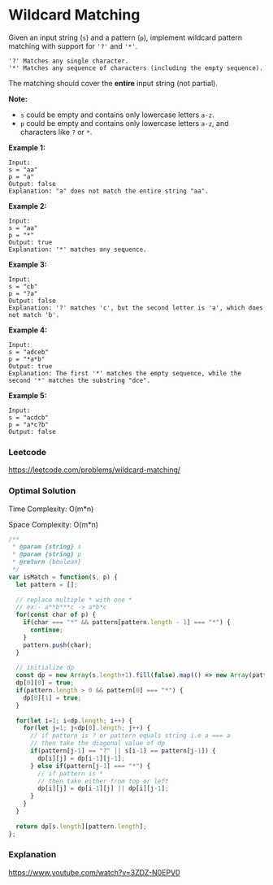 # Wildcard Matching

Given an input string (`s`) and a pattern (`p`), implement wildcard pattern matching with support for `'?'` and `'*'`.

```
'?' Matches any single character.
'*' Matches any sequence of characters (including the empty sequence).
```

The matching should cover the **entire** input string (not partial).

**Note:**

- `s` could be empty and contains only lowercase letters `a-z`.
- `p` could be empty and contains only lowercase letters `a-z`, and characters like `?` or `*`.

**Example 1:**

```
Input:
s = "aa"
p = "a"
Output: false
Explanation: "a" does not match the entire string "aa".
```

**Example 2:**

```
Input:
s = "aa"
p = "*"
Output: true
Explanation: '*' matches any sequence.
```

**Example 3:**

```
Input:
s = "cb"
p = "?a"
Output: false
Explanation: '?' matches 'c', but the second letter is 'a', which does not match 'b'.
```

**Example 4:**

```
Input:
s = "adceb"
p = "*a*b"
Output: true
Explanation: The first '*' matches the empty sequence, while the second '*' matches the substring "dce".
```

**Example 5:**

```
Input:
s = "acdcb"
p = "a*c?b"
Output: false
```



### Leetcode

https://leetcode.com/problems/wildcard-matching/



### Optimal Solution

Time Complexity: O(m*n)

Space Complexity: O(m*n)

```js
/**
 * @param {string} s
 * @param {string} p
 * @return {boolean}
 */
var isMatch = function(s, p) {
  let pattern = [];
  
  // replace multiple * with one *
  // ex:- a**b***c -> a*b*c
  for(const char of p) {
    if(char === "*" && pattern[pattern.length - 1] === "*") {
      continue;
    }
    pattern.push(char);
  }
  
  // initialize dp
  const dp = new Array(s.length+1).fill(false).map(() => new Array(pattern.length+1).fill(false));
  dp[0][0] = true;
  if(pattern.length > 0 && pattern[0] === "*") {
    dp[0][1] = true;
  }
  
  for(let i=1; i<dp.length; i++) {
    for(let j=1; j<dp[0].length; j++) {
      // if pattern is ? or pattern equals string i.e a === a
      // then take the diagonal value of dp
      if(pattern[j-1] == "?" || s[i-1] == pattern[j-1]) {
        dp[i][j] = dp[i-1][j-1];
      } else if(pattern[j-1] === "*") { 
        // if pattern is *
        // then take either from top or left
        dp[i][j] = dp[i-1][j] || dp[i][j-1];
      }
    }
  }
  
  return dp[s.length][pattern.length];
};
```



### Explanation

https://www.youtube.com/watch?v=3ZDZ-N0EPV0